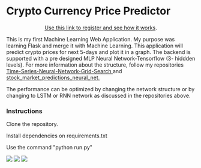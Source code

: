 <h1> Crypto Currency Price Predictor</h1>

<center><a href="http://45.79.23.203/">Use this link to register and see how it works</a>.</center>
<p>This is my first Machine Learning Web Application. My purpose was learning Flask and merge it with Machine Learning. This application will predict crypto prices for next 5-days and plot it in a graph. The backend is supported with a pre designed MLP Neural Network-Tensorflow (3- hiddden levels). For more information about the structure, follow my repositories  <a href="https://github.com/akmuthun/Time-Series-Neural-Network-Grid-Search">Time-Series-Neural-Network-Grid-Search </a> and <a href="https://github.com/akmuthun/stock_market_predictions_neural_net">stock_market_predictions_neural_net. </a> </p> 
<p> The performance can be optimized by changing the network structure or by changing to LSTM or RNN network as discussed in the repositories above. </p>


<h3>Instructions</h3>
<p>Clone the repository.</p>
<p>Install dependencies on requirements.txt</p>
<p>Use the command "python run.py"</p>


<img src = 'https://i.imgur.com/ogU3CT8.jpg'> </img>
<img src = 'https://i.imgur.com/fRnAZt3.jpg'> </img>
<img src = 'https://i.imgur.com/E1dcpol.jpg'> </img>
